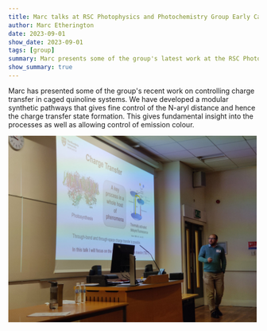```yaml
---
title: Marc talks at RSC Photophysics and Photochemistry Group Early Career Meeting 2023
author: Marc Etherington
date: 2023-09-01
show_date: 2023-09-01
tags: [group]
summary: Marc presents some of the group's latest work at the RSC Photophysics and Photochemistry Group Early Career Meeting 2023 at the University of Strathclyde
show_summary: true
---
```

Marc has presented some of the group's recent work on controlling charge transfer in caged quinoline systems. We have developed a modular synthetic pathways that gives fine control of the N-aryl distance and hence the charge transfer state formation. This gives fundamental insight into the processes as well as allowing control of emission colour.

<img src="https://github.com/marc-k-etherington/marc-k-etherington.github.io/blob/main/content/post/images/RSC_Photochem_Talk.jpg?raw=true" width="500" height="auto">
